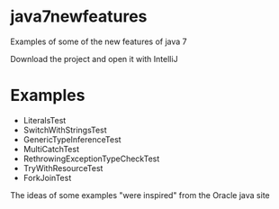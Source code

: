 java7newfeatures
================

Examples of some of the new features of java 7

Download the project and open it with IntelliJ

Examples
========
* LiteralsTest
* SwitchWithStringsTest
* GenericTypeInferenceTest
* MultiCatchTest
* RethrowingExceptionTypeCheckTest
* TryWithResourceTest
* ForkJoinTest

The ideas of some examples "were inspired" from the Oracle java site

